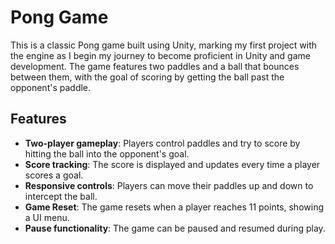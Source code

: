 # Pong Game

This is a classic Pong game built using Unity, marking my first project with the engine as I begin my journey to become proficient in Unity and game development. The game features two paddles and a ball that bounces between them, with the goal of scoring by getting the ball past the opponent's paddle.

## Features

- **Two-player gameplay**: Players control paddles and try to score by hitting the ball into the opponent's goal.
- **Score tracking**: The score is displayed and updates every time a player scores a goal.
- **Responsive controls**: Players can move their paddles up and down to intercept the ball.
- **Game Reset**: The game resets when a player reaches 11 points, showing a UI menu.
- **Pause functionality**: The game can be paused and resumed during play.

